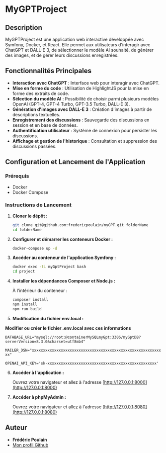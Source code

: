 # MyGPTProject

## Description

MyGPTProject est une application web interactive développée avec Symfony, Docker, et React. Elle permet aux utilisateurs d'interagir avec ChatGPT et DALL-E 3, de sélectionner le modèle AI souhaité, de générer des images, et de gérer leurs discussions enregistrées.

## Fonctionnalités Principales

- **Interaction avec ChatGPT** : Interface web pour interagir avec ChatGPT.
- **Mise en forme du code** : Utilisation de HighlightJS pour la mise en forme des extraits de code.
- **Sélection du modèle AI** : Possibilité de choisir parmi plusieurs modèles OpenAI (GPT-4, GPT-4 Turbo, GPT-3.5 Turbo, DALL-E 3).
- **Génération d'images avec DALL-E 3** : Création d'images à partir de descriptions textuelles.
- **Enregistrement des discussions** : Sauvegarde des discussions en session et en base de données.
- **Authentification utilisateur** : Système de connexion pour persister les discussions.
- **Affichage et gestion de l'historique** : Consultation et suppression des discussions passées.

## Configuration et Lancement de l'Application

### Prérequis

- Docker
- Docker Compose


### Instructions de Lancement

1. **Cloner le dépôt :**

    ```bash
    git clone git@github.com:fredericpoulain/myGPT.git folderName
    cd folderName
    ```

2. **Configurer et démarrer les conteneurs Docker :**

    ```bash
    docker-compose up -d
    ```

3. **Accéder au conteneur de l'application Symfony :**

    ```bash
    docker exec -ti myGptProject bash
    cd project
    ```

4. **Installer les dépendances Composer et Node.js :**

   À l'intérieur du conteneur :

    ```bash
    composer install
    npm install
    npm run build
    ```

5. **Modification du fichier env.local :**

**Modifier ou créer le fichier .env.local avec ces informations**

`DATABASE_URL="mysql://root:@containerMySQLmyGpt:3306/myGptDB?serverVersion=8.3.0&charset=utf8mb4"`

`MAILER_DSN="xxxxxxxxxxxxxxxxxxxxxxxxxxxxxxxxxxxxxxxxxxxxxxxxxxxxxxxxxxxx"`

`OPENAI_API_KEY='sk-xxxxxxxxxxxxxxxxxxxxxxxxxxxxxxxxxxxxxxxxxxxxxxxxx'`

6. **Accéder à l'application :**

   Ouvrez votre navigateur et allez à l'adresse [http://127.0.0.1:8000](http://127.0.0.1:8000)

7. **Accéder à phpMyAdmin :**

   Ouvrez votre navigateur et allez à l'adresse [http://127.0.0.1:8080](http://127.0.0.1:8080)


## Auteur

- **Frédéric Poulain**
- [Mon profil Github](https://github.com/fredericpoulain)



